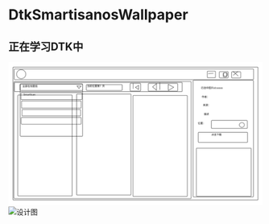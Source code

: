 # DtkSmartisanosWallpaper

## 正在学习DTK中

![设计图](https://github.com/houyawei-NO1/DtkSmartisanosWallpaper/blob/master/SmartisanOS壁纸下载器设计图.jpg)
![设计图](https://s3.ax1x.com/2021/02/28/6Cn7Zj.jpg)


